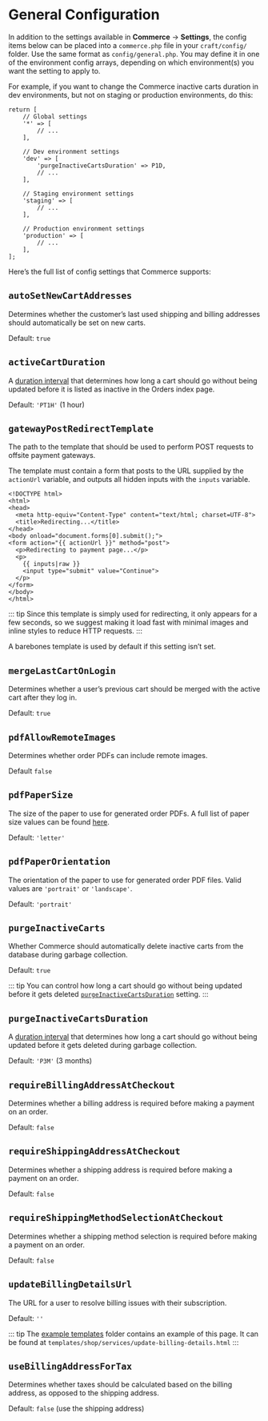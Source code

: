 # General Configuration

In addition to the settings available in **Commerce** → **Settings**, the config items below can be placed into a `commerce.php` file in your `craft/config/` folder. Use the same format as `config/general.php`. You may define it in one of the environment config arrays, depending on which environment(s) you want the setting to apply to.

For example, if you want to change the Commerce inactive carts duration in dev environments, but not on staging or production environments, do this:

```php{4,10}
return [
    // Global settings
    '*' => [
        // ...
    ],

    // Dev environment settings
    'dev' => [
        'purgeInactiveCartsDuration' => P1D,
        // ...
    ],

    // Staging environment settings
    'staging' => [
        // ...
    ],

    // Production environment settings
    'production' => [
        // ...
    ],
];
```

Here’s the full list of config settings that Commerce supports:

## `autoSetNewCartAddresses`

Determines whether the customer’s last used shipping and billing addresses should automatically be set on new carts.

Default: `true`

## `activeCartDuration`

A [duration interval](https://en.wikipedia.org/wiki/ISO_8601#Durations) that determines how long a cart should go without being updated before it is listed as inactive in the Orders index page.

Default: `'PT1H'` (1 hour)


## `gatewayPostRedirectTemplate`

The path to the template that should be used to perform POST requests to offsite payment gateways.

The template must contain a form that posts to the URL supplied by the `actionUrl` variable, and outputs all hidden inputs with the `inputs` variable.

```twig
<!DOCTYPE html>
<html>
<head>
  <meta http-equiv="Content-Type" content="text/html; charset=UTF-8">
  <title>Redirecting...</title>
</head>
<body onload="document.forms[0].submit();">
<form action="{{ actionUrl }}" method="post">
  <p>Redirecting to payment page...</p>
  <p>
    {{ inputs|raw }}
    <input type="submit" value="Continue">
  </p>
</form>
</body>
</html>
```

::: tip
Since this template is simply used for redirecting, it only appears for a few seconds, so we suggest making it load fast with minimal images and inline styles to reduce HTTP requests.
:::

A barebones template is used  by default if this setting isn’t set.

## `mergeLastCartOnLogin`

Determines whether a user’s previous cart should be merged with the active cart after they log in.

Default: `true`

## `pdfAllowRemoteImages`

Determines whether order PDFs can include remote images.

Default `false`

## `pdfPaperSize`

The size of the paper to use for generated order PDFs. A full list of paper size values can be found [here](https://github.com/dompdf/dompdf/blob/master/src/Adapter/CPDF.php#L45).

Default: `'letter'`

## `pdfPaperOrientation`

The orientation of the paper to use for generated order PDF files. Valid values are `'portrait'` or `'landscape'`.

Default: `'portrait'`

## `purgeInactiveCarts`

Whether Commerce should automatically delete inactive carts from the database during garbage collection.

Default: `true`

::: tip
You can control how long a cart should go without being updated before it gets deleted [`purgeInactiveCartsDuration`](#purgeinactivecartsduration) setting.
:::

## `purgeInactiveCartsDuration`

A [duration interval](https://en.wikipedia.org/wiki/ISO_8601#Durations) that determines how long a cart should go without being updated before it gets deleted during garbage collection.

Default: `'P3M'` (3 months)

## `requireBillingAddressAtCheckout`

Determines whether a billing address is required before making a payment on an order.

Default: `false`

## `requireShippingAddressAtCheckout`

Determines whether a shipping address is required before making a payment on an order.

Default: `false`

## `requireShippingMethodSelectionAtCheckout`

Determines whether a shipping method selection is required before making a payment on an order.

Default: `false`

## `updateBillingDetailsUrl`

The URL for a user to resolve billing issues with their subscription.

Default: `''`

::: tip
The [example templates](example-templates.md) folder contains an example of this page. It can be found at `templates/shop/services/update-billing-details.html`
:::

## `useBillingAddressForTax`

Determines whether taxes should be calculated based on the billing address, as opposed to the shipping address.

Default: `false` (use the shipping address)
